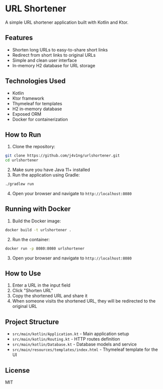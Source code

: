# URL Shortener

A simple URL shortener application built with Kotlin and Ktor.

## Features

- Shorten long URLs to easy-to-share short links
- Redirect from short links to original URLs
- Simple and clean user interface
- In-memory H2 database for URL storage

## Technologies Used

- Kotlin
- Ktor framework
- Thymeleaf for templates
- H2 in-memory database
- Exposed ORM
- Docker for containerization

## How to Run

1. Clone the repository:

```bash
git clone https://github.com/j4v1ng/urlshortener.git
cd urlshortener
```


2. Make sure you have Java 11+ installed
3. Run the application using Gradle:

```bash
./gradlew run
```

4. Open your browser and navigate to `http://localhost:8080`

## Running with Docker

1. Build the Docker image:

```bash
docker build -t urlshortener .
```

2. Run the container:

```bash
docker run -p 8080:8080 urlshortener
```

3. Open your browser and navigate to `http://localhost:8080`

## How to Use

1. Enter a URL in the input field
2. Click "Shorten URL"
3. Copy the shortened URL and share it
4. When someone visits the shortened URL, they will be redirected to the original URL

## Project Structure

- `src/main/kotlin/Application.kt` - Main application setup
- `src/main/kotlin/Routing.kt` - HTTP routes definition
- `src/main/kotlin/Database.kt` - Database models and service
- `src/main/resources/templates/index.html` - Thymeleaf template for the UI

## License

MIT

